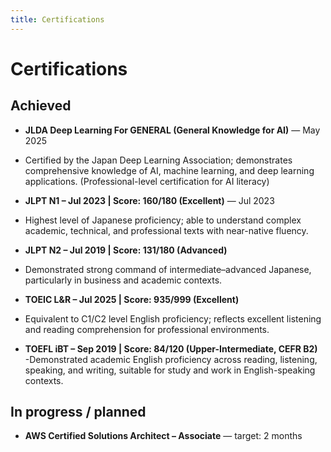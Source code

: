 ```yaml
---
title: Certifications
---
```


# Certifications

## Achieved
- **JLDA Deep Learning For GENERAL (General Knowledge for AI)** — May 2025
- Certified by the Japan Deep Learning Association; demonstrates comprehensive knowledge of AI, machine learning, and deep learning applications. (Professional-level certification for AI literacy)
- **JLPT N1 – Jul 2023 | Score: 160/180 (Excellent)** — Jul 2023  
- Highest level of Japanese proficiency; able to understand complex academic, technical, and professional texts with near-native fluency.
- **JLPT N2 – Jul 2019 | Score: 131/180 (Advanced)** 
- Demonstrated strong command of intermediate–advanced Japanese, particularly in business and academic contexts.
- **TOEIC L&R – Jul 2025 | Score: 935/999 (Excellent)**
- Equivalent to C1/C2 level English proficiency; reflects excellent listening and reading comprehension for professional environments.

- **TOEFL iBT – Sep 2019 | Score: 84/120 (Upper-Intermediate, CEFR B2)**  
-Demonstrated academic English proficiency across reading, listening, speaking, and writing, suitable for study and work in English-speaking contexts.


## In progress / planned
- **AWS Certified Solutions Architect – Associate** — target: 2 months  
